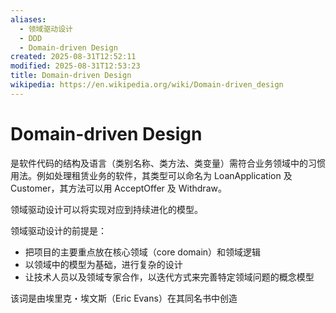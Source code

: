 ```yaml
---
aliases:
  - 领域驱动设计
  - DDD
  - Domain-driven Design
created: 2025-08-31T12:52:11
modified: 2025-08-31T12:53:23
title: Domain-driven Design
wikipedia: https://en.wikipedia.org/wiki/Domain-driven_design
---
```


# Domain-driven Design

是软件代码的结构及语言（类别名称、类方法、类变量）需符合业务领域中的习惯用法。例如处理租赁业务的软件，其类型可以命名为 LoanApplication 及 Customer，其方法可以用 AcceptOffer 及 Withdraw。

领域驱动设计可以将实现对应到持续进化的模型。

领域驱动设计的前提是：

- 把项目的主要重点放在核心领域（core domain）和领域逻辑
- 以领域中的模型为基础，进行复杂的设计
- 让技术人员以及领域专家合作，以迭代方式来完善特定领域问题的概念模型

该词是由埃里克・埃文斯（Eric Evans）在其同名书中创造
